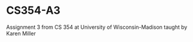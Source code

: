 CS354-A3
========

Assignment 3 from CS 354 at University of Wisconsin-Madison taught by Karen Miller